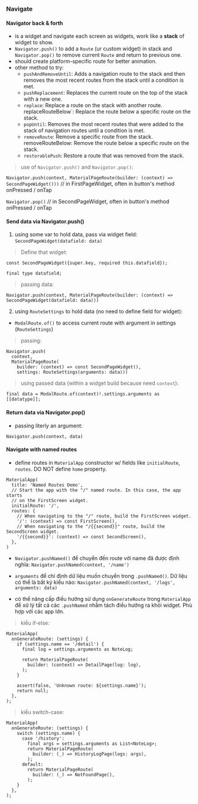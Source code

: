 ### Navigate

#### Navigator back & forth

- is a widget and navigate each screen as widgets, work like a **stack** of widget to show.
- `Navigator.push()` to add a `Route` (ur custom widget) in stack and `Navigator.pop()` to remove current `Route` and return to previous one.
- should create platform-specific route for better animation.
- other method to try:
  - `pushAndRemoveUntil`: Adds a navigation route to the stack and then removes the most recent routes from the stack until a condition is met.
  - `pushReplacement`: Replaces the current route on the top of the stack with a new one.
  - `replace`: Replace a route on the stack with another route.
    ` `replaceRouteBelow`: Replace the route below a specific route on the stack.
  - `popUntil`: Removes the most recent routes that were added to the stack of navigation routes until a condition is met.
  - `removeRoute`: Remove a specific route from the stack.
    removeRouteBelow: Remove the route below a specific route on the stack.
  - `restorablePush`: Restore a route that was removed from the stack.

> use of `Navigator.push()` and `Navigator.pop()`:

`Navigator.push(context, MaterialPageRoute(builder: (context) => SecondPageWidget()))` // in FirstPageWidget, often in button's method onPressed / onTap

`Navigator.pop()` // in SecondPageWidget, often in button's method onPressed / onTap

#### Send data via Navigator.push()

1. using some var to hold data, pass via widget field: `SecondPageWidget(datafield: data)`

> Define that widget:

`const SecondPageWidget({super.key, required this.datafield});`

`final type datafield;`

> passing data:

`Navigator.push(context, MaterialPageRoute(builder: (context) => SecondPageWidget(datafield: data)))`

2. using `RouteSettings` to hold data (no need to define field for widget):

- `ModalRoute.of()` to access current route with argument in settings (`RouteSettings`)

> passing:

```
Navigator.push(
  context,
  MaterialPageRoute(
    builder: (context) => const SecondPageWidget(),
    settings: RouteSettings(arguments: data)))
```

> using passed data (within a widget build because need `context`):

`final data = ModalRoute.of(context)!.settings.arguments as [[datatype]];`

#### Return data via Navigator.pop()

- passing literly an argument:

`Navigator.push(context, data)`

#### Navigate with named routes

- define routes in `MaterialApp` constructor w/ fields like `initialRoute`, `routes`. DO NOT define `home` property.

```
MaterialApp(
  title: 'Named Routes Demo',
  // Start the app with the "/" named route. In this case, the app starts
  // on the FirstScreen widget.
  initialRoute: '/',
  routes: {
    // When navigating to the "/" route, build the FirstScreen widget.
    '/': (context) => const FirstScreen(),
    // When navigating to the "/{{second}}" route, build the SecondScreen widget.
    '/{{second}}': (context) => const SecondScreen(),
  },
)
```

- `Navigator.pushNamed()` để chuyển đến route với name đã được định nghĩa: `Navigator.pushNamed(context, '/name')`

- `arguments` để chỉ định dữ liệu muốn chuyển trong `.pushNamed()`. Dữ liệu có thể là bất kỳ kiểu nào: `Navigator.pushNamed(context, '/logs', arguments: data)`

- có thể năng cấp điều hướng sử dụng `onGenerateRoute` trong `MaterialApp` để xử lý tất cả các `.pushNamed` nhằm tách điều hướng ra khỏi widget. Phù hợp với các app lớn.

> kiểu if-else:

```
MaterialApp(
  onGenerateRoute: (settings) {
    if (settings.name == '/detail') {
      final log = settings.arguments as NoteLog;

      return MaterialPageRoute(
        builder: (context) => DetailPage(log: log),
      );
    }

    assert(false, 'Unknown route: ${settings.name}');
    return null;
  },
);
```

> kiểu switch-case:

```
MaterialApp(
  onGenerateRoute: (settings) {
    switch (settings.name) {
      case '/history':
        final args = settings.arguments as List<NoteLog>;
        return MaterialPageRoute(
          builder: (_) => HistoryLogPage(logs: args),
        );
      default:
        return MaterialPageRoute(
          builder: (_) => NotFoundPage(),
        );
    }
  },
);
```

